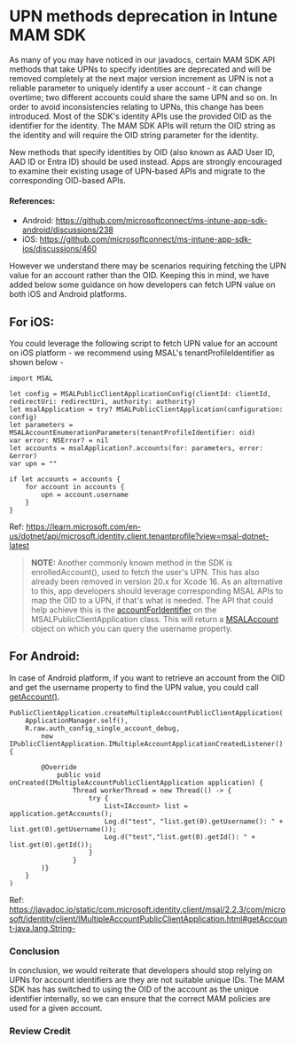 # UPN methods deprecation in Intune MAM SDK
As many of you may have noticed in our javadocs, certain MAM SDK API methods that take UPNs to specify identities are deprecated and will be removed completely at the next major version increment as UPN is not a reliable parameter to uniquely identify a user account - it can change overtime; two different accounts could share the same UPN and so on. In order to avoid inconsistencies relating to UPNs, this change has been introduced. Most of the SDK's identity APIs use the provided OID as the identifier for the identity. The MAM SDK APIs will return the OID string as the identity and will require the OID string parameter for the identity. 

New methods that specify identities by OID (also known as AAD User ID, AAD ID or Entra ID) should be used instead. Apps are strongly encouraged to examine their existing usage of UPN-based APIs and migrate to the corresponding OID-based APIs.

#### References:
* Android: https://github.com/microsoftconnect/ms-intune-app-sdk-android/discussions/238
* iOS: https://github.com/microsoftconnect/ms-intune-app-sdk-ios/discussions/460


However we understand there may be scenarios requiring fetching the UPN value for an account rather than the OID. Keeping this in mind, we have added below some guidance on how developers can fetch UPN value on both iOS and Android platforms.

## For iOS:
You could leverage the following script to fetch UPN value for an account on iOS platform - we recommend using MSAL's tenantProfileIdentifier as shown below -

```
import MSAL

let config = MSALPublicClientApplicationConfig(clientId: clientId, redirectUri: redirectUri, authority: authority)
let msalApplication = try? MSALPublicClientApplication(configuration: config)
let parameters = MSALAccountEnumerationParameters(tenantProfileIdentifier: oid)
var error: NSError? = nil
let accounts = msalApplication?.accounts(for: parameters, error: &error)
var upn = ""

if let accounts = accounts {
    for account in accounts {
        upn = account.username
    }
}
```

Ref: https://learn.microsoft.com/en-us/dotnet/api/microsoft.identity.client.tenantprofile?view=msal-dotnet-latest

> **NOTE:** Another commonly known method in the SDK is enrolledAccount(), used to fetch the user's UPN. This has also already been removed in version 20.x for Xcode 16. As an alternative to this, app developers should leverage corresponding MSAL APIs to map the OID to a UPN, if that's what is needed. The API that could help achieve this is the [accountForIdentifier](https://github.com/AzureAD/microsoft-authentication-library-for-objc/blob/8ed4d9d46f1bc86ef2afb32aad86f935663f325d/MSAL/src/public/MSALPublicClientApplication.h#L204) on the MSALPublicClientApplication class. This will return a [MSALAccount](https://github.com/AzureAD/microsoft-authentication-library-for-objc/blob/8ed4d9d46f1bc86ef2afb32aad86f935663f325d/MSAL/src/public/MSALAccount.h#L46) object on which you can query the username property.

## For Android:
In case of Android platform, if you want to retrieve an account from the OID and get the username property to find the UPN value, you could call [getAccount()](https://javadoc.io/doc/com.microsoft.identity.client/msal/2.2.3/index.html#getAccount-java.lang.String-).

```
PublicClientApplication.createMultipleAccountPublicClientApplication(
    ApplicationManager.self(),
    R.raw.auth_config_single_account_debug,
        new IPublicClientApplication.IMultipleAccountApplicationCreatedListener() {

        @Override
            public void onCreated(IMultipleAccountPublicClientApplication application) {
                Thread workerThread = new Thread(() -> {
                    try {
                        List<IAccount> list = application.getAccounts();
                        Log.d("test", "list.get(0).getUsername(): " + list.get(0).getUsername());
                        Log.d("test","list.get(0).getId(): " + list.get(0).getId());
                    }
                }
        )}
    }
)
```

Ref: https://javadoc.io/static/com.microsoft.identity.client/msal/2.2.3/com/microsoft/identity/client/IMultipleAccountPublicClientApplication.html#getAccount-java.lang.String-

### Conclusion
In conclusion, we would reiterate that developers should stop relying on UPNs for account identifiers are they are not suitable unique IDs. The MAM SDK has has switched to using the OID of the account as the unique identifier internally, so we can ensure that the correct MAM policies are used for a given account.

### Review Credit
